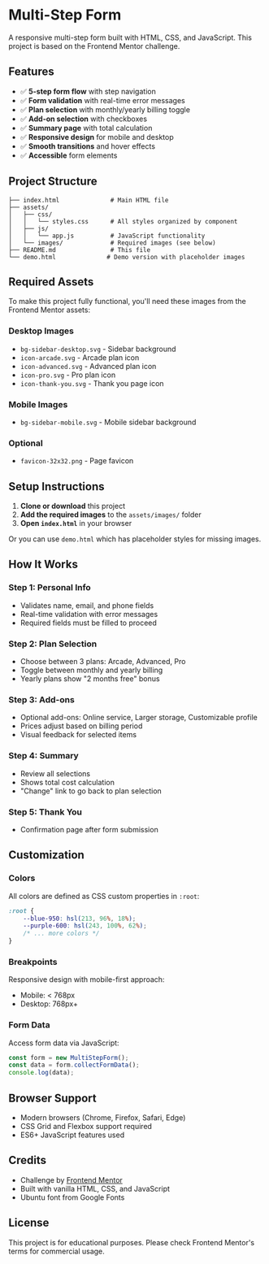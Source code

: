 # Multi-Step Form

A responsive multi-step form built with HTML, CSS, and JavaScript. This project is based on the Frontend Mentor challenge.

## Features

- ✅ **5-step form flow** with step navigation
- ✅ **Form validation** with real-time error messages
- ✅ **Plan selection** with monthly/yearly billing toggle
- ✅ **Add-on selection** with checkboxes
- ✅ **Summary page** with total calculation
- ✅ **Responsive design** for mobile and desktop
- ✅ **Smooth transitions** and hover effects
- ✅ **Accessible** form elements

## Project Structure

```
├── index.html              # Main HTML file
├── assets/
│   ├── css/
│   │   └── styles.css      # All styles organized by component
│   ├── js/
│   │   └── app.js          # JavaScript functionality
│   └── images/             # Required images (see below)
├── README.md               # This file
└── demo.html              # Demo version with placeholder images
```

## Required Assets

To make this project fully functional, you'll need these images from the Frontend Mentor assets:

### Desktop Images
- `bg-sidebar-desktop.svg` - Sidebar background
- `icon-arcade.svg` - Arcade plan icon
- `icon-advanced.svg` - Advanced plan icon  
- `icon-pro.svg` - Pro plan icon
- `icon-thank-you.svg` - Thank you page icon

### Mobile Images
- `bg-sidebar-mobile.svg` - Mobile sidebar background

### Optional
- `favicon-32x32.png` - Page favicon

## Setup Instructions

1. **Clone or download** this project
2. **Add the required images** to the `assets/images/` folder
3. **Open `index.html`** in your browser

Or you can use `demo.html` which has placeholder styles for missing images.

## How It Works

### Step 1: Personal Info
- Validates name, email, and phone fields
- Real-time validation with error messages
- Required fields must be filled to proceed

### Step 2: Plan Selection
- Choose between 3 plans: Arcade, Advanced, Pro
- Toggle between monthly and yearly billing
- Yearly plans show "2 months free" bonus

### Step 3: Add-ons
- Optional add-ons: Online service, Larger storage, Customizable profile
- Prices adjust based on billing period
- Visual feedback for selected items

### Step 4: Summary
- Review all selections
- Shows total cost calculation
- "Change" link to go back to plan selection

### Step 5: Thank You
- Confirmation page after form submission

## Customization

### Colors
All colors are defined as CSS custom properties in `:root`:
```css
:root {
    --blue-950: hsl(213, 96%, 18%);
    --purple-600: hsl(243, 100%, 62%);
    /* ... more colors */
}
```

### Breakpoints
Responsive design with mobile-first approach:
- Mobile: < 768px
- Desktop: 768px+

### Form Data
Access form data via JavaScript:
```javascript
const form = new MultiStepForm();
const data = form.collectFormData();
console.log(data);
```

## Browser Support

- Modern browsers (Chrome, Firefox, Safari, Edge)
- CSS Grid and Flexbox support required
- ES6+ JavaScript features used

## Credits

- Challenge by [Frontend Mentor](https://www.frontendmentor.io)
- Built with vanilla HTML, CSS, and JavaScript
- Ubuntu font from Google Fonts

## License

This project is for educational purposes. Please check Frontend Mentor's terms for commercial usage.